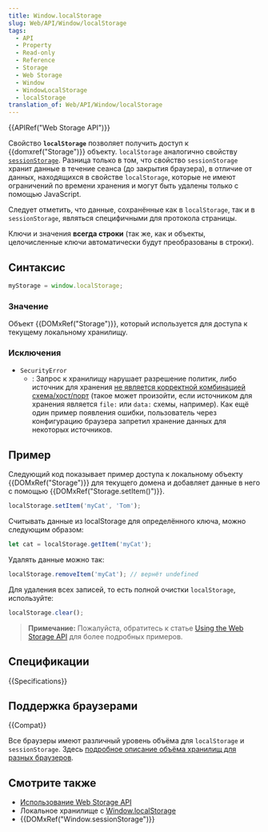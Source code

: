 ```yaml
---
title: Window.localStorage
slug: Web/API/Window/localStorage
tags:
  - API
  - Property
  - Read-only
  - Reference
  - Storage
  - Web Storage
  - Window
  - WindowLocalStorage
  - localStorage
translation_of: Web/API/Window/localStorage
---
```

{{APIRef("Web Storage API")}}

Свойство **`localStorage`** позволяет получить доступ к {{domxref("Storage")}} объекту. `localStorage` аналогично свойству [`sessionStorage`](/en-US/docs/Web/API/Window.sessionStorage). Разница только в том, что свойство `sessionStorage `хранит данные в течение сеанса (до закрытия браузера), в отличие от данных, находящихся в свойстве `localStorage`, которые не имеют ограничений по времени хранения и могут быть удалены только с помощью JavaScript.

Следует отметить, что данные, сохранённые как в `localStorage`, так и в `sessionStorage`, являться специфичными для протокола страницы.

Ключи и значения **всегда строки** (так же, как и объекты, целочисленные ключи автоматически будут преобразованы в строки).

## Синтаксис

```js
myStorage = window.localStorage;
```

### Значение

Объект {{DOMxRef("Storage")}}, который используется для доступа к текущему локальному хранилищу.

### Исключения

- `SecurityError`
  - : Запрос к хранилищу нарушает разрешение политик, либо источник для хранения [не является корректной комбинацией схема/хост/порт](/ru/docs/Web/Security/Same-origin_policy#Definition_of_an_origin) (такое может произойти, если источником для хранения является `file:` или `data:` схемы, например). Как ещё один пример появления ошибки, пользователь через конфигурацию браузера запретил хранение данных для некоторых источников.

## Пример

Следующий код показывает пример доступа к локальному объекту {{DOMxRef("Storage")}} для текущего домена и добавляет данные в него с помощью {{DOMxRef("Storage.setItem()")}}.

```js
localStorage.setItem('myCat', 'Tom');
```

Считывать данные из localStorage для определённого ключа, можно следующим образом:

```js
let cat = localStorage.getItem('myCat');
```

Удалять данные можно так:

```js
localStorage.removeItem('myCat'); // вернёт undefined
```

Для удаления всех записей, то есть полной очистки `localStorage`, используйте:

```js
localStorage.clear();
```

> **Примечание:** Пожалуйста, обратитесь к статье [Using the Web Storage API](/ru/docs/Web/API/Web_Storage_API/Using_the_Web_Storage_API) для более подробных примеров.

## Спецификации

{{Specifications}}

## Поддержка браузерами

{{Compat}}

Все браузеры имеют различный уровень объёма для `localStorage` и `sessionStorage`. Здесь [подробное описание объёма хранилищ для разных браузеров](http://dev-test.nemikor.com/web-storage/support-test/).

## Смотрите также

- [Использование Web Storage API](/ru/docs/Web/API/Web_Storage_API/Using_the_Web_Storage_API)
- Локальное хранилище с [Window.localStorage](/ru/docs/Web/API/Web_Storage_API/Local_storage)
- {{DOMxRef("Window.sessionStorage")}}
